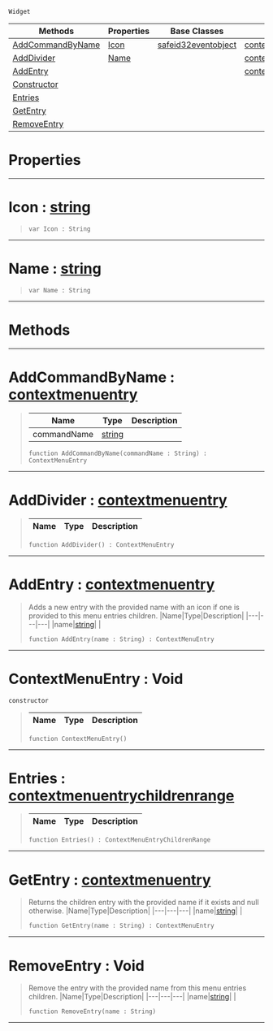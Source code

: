  `Widget`

|Methods|Properties|Base Classes|Derived Classes|
|---|---|---|---|
|[ AddCommandByName](https://plasmaengine.github.io/PlasmaDocs/Plasma1/C++/code_reference/class_reference/contextmenuentry.markdown#addcommandbyname-plasma-en)|[ Icon](https://plasmaengine.github.io/PlasmaDocs/Plasma1/C++/code_reference/class_reference/contextmenuentry.markdown#icon-plasma-engine-documen)|[safeid32eventobject](https://plasmaengine.github.io/PlasmaDocs/Plasma1/C++/code_reference/class_reference/safeid32eventobject.markdown)|[contextmenuentrycommand](https://plasmaengine.github.io/PlasmaDocs/Plasma1/C++/code_reference/class_reference/contextmenuentrycommand.markdown)|
|[ AddDivider](https://plasmaengine.github.io/PlasmaDocs/Plasma1/C++/code_reference/class_reference/contextmenuentry.markdown#adddivider-plasma-engine-d)|[ Name](https://plasmaengine.github.io/PlasmaDocs/Plasma1/C++/code_reference/class_reference/contextmenuentry.markdown#name-plasma-engine-documen)| |[contextmenuentrydivider](https://plasmaengine.github.io/PlasmaDocs/Plasma1/C++/code_reference/class_reference/contextmenuentrydivider.markdown)|
|[ AddEntry](https://plasmaengine.github.io/PlasmaDocs/Plasma1/C++/code_reference/class_reference/contextmenuentry.markdown#addentry-plasma-engine-doc)| | |[contextmenuentrymenu](https://plasmaengine.github.io/PlasmaDocs/Plasma1/C++/code_reference/class_reference/contextmenuentrymenu.markdown)|
|[ Constructor](https://plasmaengine.github.io/PlasmaDocs/Plasma1/C++/code_reference/class_reference/contextmenuentry.markdown#contextmenuentry-void)| | | |
|[ Entries](https://plasmaengine.github.io/PlasmaDocs/Plasma1/C++/code_reference/class_reference/contextmenuentry.markdown#entries-plasma-engine-docu)| | | |
|[ GetEntry](https://plasmaengine.github.io/PlasmaDocs/Plasma1/C++/code_reference/class_reference/contextmenuentry.markdown#getentry-plasma-engine-doc)| | | |
|[ RemoveEntry](https://plasmaengine.github.io/PlasmaDocs/Plasma1/C++/code_reference/class_reference/contextmenuentry.markdown#removeentry-void)| | | |


 #  Properties


---  
 #  Icon : [string](https://plasmaengine.github.io/PlasmaDocs/Plasma1/C++/code_reference/lightning_base_types/string.markdown)

> 
> ``` lang=cpp, name=Lightning
> var Icon : String


---  
 #  Name : [string](https://plasmaengine.github.io/PlasmaDocs/Plasma1/C++/code_reference/lightning_base_types/string.markdown)

> 
> ``` lang=cpp, name=Lightning
> var Name : String


---  
 #  Methods


---  
 #  AddCommandByName : [contextmenuentry](https://plasmaengine.github.io/PlasmaDocs/Plasma1/C++/code_reference/class_reference/contextmenuentry.markdown)

> 
> |Name|Type|Description|
> |---|---|---|
> |commandName|[string](https://plasmaengine.github.io/PlasmaDocs/Plasma1/C++/code_reference/lightning_base_types/string.markdown)| |
> ``` lang=cpp, name=Lightning
> function AddCommandByName(commandName : String) : ContextMenuEntry
> ``` 


---  
 #  AddDivider : [contextmenuentry](https://plasmaengine.github.io/PlasmaDocs/Plasma1/C++/code_reference/class_reference/contextmenuentry.markdown)

> 
> |Name|Type|Description|
> |---|---|---|
> ``` lang=cpp, name=Lightning
> function AddDivider() : ContextMenuEntry
> ``` 


---  
 #  AddEntry : [contextmenuentry](https://plasmaengine.github.io/PlasmaDocs/Plasma1/C++/code_reference/class_reference/contextmenuentry.markdown)

> Adds a new entry with the provided name with an icon if one is provided to this menu entries children.
> |Name|Type|Description|
> |---|---|---|
> |name|[string](https://plasmaengine.github.io/PlasmaDocs/Plasma1/C++/code_reference/lightning_base_types/string.markdown)| |
> ``` lang=cpp, name=Lightning
> function AddEntry(name : String) : ContextMenuEntry
> ``` 


---  
 #  ContextMenuEntry : Void

 `constructor`

> 
> |Name|Type|Description|
> |---|---|---|
> ``` lang=cpp, name=Lightning
> function ContextMenuEntry()
> ``` 


---  
 #  Entries : [contextmenuentrychildrenrange](https://plasmaengine.github.io/PlasmaDocs/Plasma1/C++/code_reference/class_reference/contextmenuentrychildrenrange.markdown)

> 
> |Name|Type|Description|
> |---|---|---|
> ``` lang=cpp, name=Lightning
> function Entries() : ContextMenuEntryChildrenRange
> ``` 


---  
 #  GetEntry : [contextmenuentry](https://plasmaengine.github.io/PlasmaDocs/Plasma1/C++/code_reference/class_reference/contextmenuentry.markdown)

> Returns the children entry with the provided name if it exists and null otherwise.
> |Name|Type|Description|
> |---|---|---|
> |name|[string](https://plasmaengine.github.io/PlasmaDocs/Plasma1/C++/code_reference/lightning_base_types/string.markdown)| |
> ``` lang=cpp, name=Lightning
> function GetEntry(name : String) : ContextMenuEntry
> ``` 


---  
 #  RemoveEntry : Void

> Remove the entry with the provided name from this menu entries children.
> |Name|Type|Description|
> |---|---|---|
> |name|[string](https://plasmaengine.github.io/PlasmaDocs/Plasma1/C++/code_reference/lightning_base_types/string.markdown)| |
> ``` lang=cpp, name=Lightning
> function RemoveEntry(name : String)
> ``` 


---  
 

 